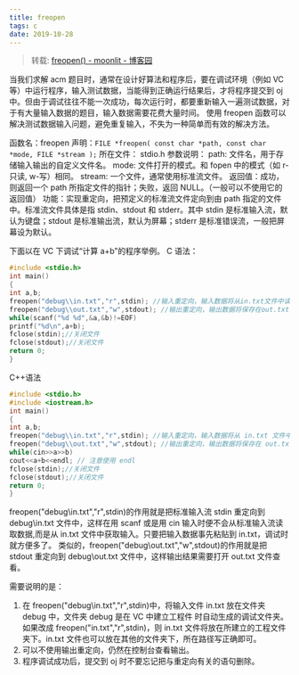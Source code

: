 ```yaml
---
title: freopen
tags: c
date: 2019-10-28
---
```


> 转载: [freopen() - moonlit - 博客园](https://www.cnblogs.com/moonlit/archive/2011/06/12/2078712.html)

当我们求解 acm 题目时，通常在设计好算法和程序后，要在调试环境（例如 VC 等）中运行程序，输入测试数据，当能得到正确运行结果后，才将程序提交到 oj 中。但由于调试往往不能一次成功，每次运行时，都要重新输入一遍测试数据，对于有大量输入数据的题目，输入数据需要花费大量时间。 使用 freopen 函数可以解决测试数据输入问题，避免重复输入，不失为一种简单而有效的解决方法。

函数名：freopen
声明：`FILE *freopen( const char *path, const char *mode, FILE *stream );`
所在文件： stdio.h
参数说明：
path: 文件名，用于存储输入输出的自定义文件名。
mode: 文件打开的模式。和 fopen 中的模式（如 r-只读, w-写）相同。
stream: 一个文件，通常使用标准流文件。
返回值：成功，则返回一个 path 所指定文件的指针；失败，返回 NULL。（一般可以不使用它的返回值）
功能：实现重定向，把预定义的标准流文件定向到由 path 指定的文件中。标准流文件具体是指 stdin、stdout 和 stderr。其中 stdin 是标准输入流，默认为键盘；stdout 是标准输出流，默认为屏幕；stderr 是标准错误流，一般把屏幕设为默认。

下面以在 VC 下调试“计算 a+b”的程序举例。
C 语法：

```c
#include <stdio.h>
int main()
{
int a,b;
freopen("debug\\in.txt","r",stdin); //输入重定向，输入数据将从in.txt文件中读取
freopen("debug\\out.txt","w",stdout); //输出重定向，输出数据将保存在out.txt文件中
while(scanf("%d %d",&a,&b)!=EOF)
printf("%d\n",a+b);
fclose(stdin);//关闭文件
fclose(stdout);//关闭文件
return 0;
}
```

C++语法

```c++
#include <stdio.h>
#include <iostream.h>
int main()
{
int a,b;
freopen("debug\\in.txt","r",stdin); //输入重定向，输入数据将从 in.txt 文件中读取
freopen("debug\\out.txt","w",stdout); //输出重定向，输出数据将保存在 out.txt 文件中
while(cin>>a>>b)
cout<<a+b<<endl; // 注意使用 endl
fclose(stdin);//关闭文件
fclose(stdout);//关闭文件
return 0;
}
```

freopen("debug\\in.txt","r",stdin)的作用就是把标准输入流 stdin 重定向到 debug\\in.txt 文件中，这样在用 scanf 或是用 cin 输入时便不会从标准输入流读取数据,而是从 in.txt 文件中获取输入。只要把输入数据事先粘贴到 in.txt，调试时就方便多了。
类似的，freopen("debug\\out.txt","w",stdout)的作用就是把 stdout 重定向到 debug\\out.txt 文件中，这样输出结果需要打开 out.txt 文件查看。

需要说明的是：

1. 在 freopen("debug\\in.txt","r",stdin)中，将输入文件 in.txt 放在文件夹 debug 中，文件夹 debug 是在 VC 中建立工程件 时自动生成的调试文件夹。如果改成 freopen("in.txt","r",stdin)，则 in.txt 文件将放在所建立的工程文件夹下。in.txt 文件也可以放在其他的文件夹下，所在路径写正确即可。
2. 可以不使用输出重定向，仍然在控制台查看输出。
3. 程序调试成功后，提交到 oj 时不要忘记把与重定向有关的语句删除。
